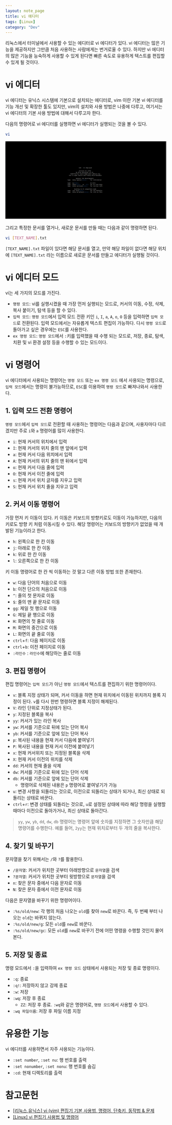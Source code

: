 ```yaml
---
layout: note_page
title: vi 에디터
tags: [Linux]
category: "Dev"
---
```


리눅스에서 터미널에서 사용할 수 있는 에디터로 vi 에디터가 있다. vi 에디터는 많은 기능을 제공하지만 그만큼 처음 사용하는 사람에게는 번거로울 수 있다. 하지만 vi 에디터의 많은 기능을 능숙하게 사용할 수 있게 된다면 빠른 속도로 유용하게 텍스트를 편집할 수 있게 될 것이다.

# vi 에디터

vi 에디터는 유닉스 시스템에 기본으로 설치되는 에디터로, vim 이란 기본 vi 에디터를 기능 개선 및 확장한 툴도 있지만, vim의 설치와 사용 방법은 나중에 다루고, 여기서는 vi 에디터의 기본 사용 방법에 대해서 다루고자 한다.

다음의 명령어로 vi 에디터를 실행하면 vi 에디터가 실행되는 것을 볼 수 있다.

```bash
vi
```

<img src="/assets/img/posts/230127_vi.png">

그리고 특정한 문서를 열거나, 새로운 문서를 만들 때는 다음과 같이 명령하면 된다.

```bash
vi [TEXT_NAME].txt
```

`[TEXT_NAME].txt` 파일이 있다면 해당 문서를 열고, 만약 해당 파일이 없다면 해당 위치에 `[TEXT_NAME].txt` 라는 이름으로 새로운 문서를 만들고 에디터가 실행될 것이다.

# vi 에디터 모드

vi는 세 가지의 모드를 가진다.

- `명령 모드`: vi를 실행시켰을 때 가장 먼저 실행되는 모드로, 커서의 이동, 수정, 삭제, 복사 붙이기, 탐색 등을 할 수 있다.
- `입력 모드`: `명령 모드`에서 입력 모드 전환 키인 `i`, `I`, `a`, `A`, `o`, `O` 등을 입력하면 `입력 모드`로 전환된다. 입력 모드에서는 자유롭게 텍스트 편집이 가능하다. 다시 `명령 모드`로 돌아가고 싶은 경우에는 `ESC`를 사용한다.
- `ex 명령 모드`: `명령 모드`에서 `:`키를 입력했을 때 수행 되는 모드로, 저장, 종료, 탐색, 치환 및 vi 환경 설정 등을 수행할 수 있는 모드이다.

# vi 명령어

vi 에디터에서 사용되는 명령어는 `명령 모드` 또는 `ex 명령 모드` 에서 사용되는 명령으로, `입력 모드`에서는 명령이 불가능하므로, `ESC`를 이용하여 `명령 모드`로 빠져나와서 사용한다.

## 1. 입력 모드 전환 명령어

`명령 모드`에서 `입력 모드`로 전환할 때 사용하는 명령어는 다음과 같으며, 사용자마다 다르겠지만 주로 `i`와 `a` 명령어를 많이 사용한다.

- `i`: 현재 커서의 위치에서 입력
- `I`: 현재 커서의 위치 줄의 맨 앞에서 입력
- `a`: 현재 커서 다음 위치에서 입력
- `A`: 현재 커서의 위치 줄의 맨 뒤에서 입력
- `o`: 현재 커서 다음 줄에 입력
- `O`: 현재 커서 이전 줄에 입력
- `s`: 현재 커서 위치 글자를 지우고 입력
- `S`: 현재 커서 위치 줄을 지우고 입력

## 2. 커서 이동 명령어

가장 먼저 키 이동이 있다. 키 이동은 키보드의 방향키로도 이동이 가능하지만, 다음의 키로도 방향 키 처럼 이동시킬 수 있다. 해당 명령어는 키보드의 방향키가 없었을 때 개발된 기능이라고 한다.

- `h`: 왼쪽으로 한 칸 이동
- `j`: 아래로 한 칸 이동
- `k`: 위로 한 칸 이동
- `l`: 오른쪽으로 한 칸 이동

키 이동 명령어로 한 칸 씩 이동하는 것 말고 다른 이동 방법 또한 존재한다.

- `w`: 다음 단어의 처음으로 이동
- `b`: 이전 단으의 처음으로 이동
- `^`: 줄의 첫 문자로 이동
- `$`: 줄의 맨 끝 문자로 이동
- `gg`: 제일 첫 행으로 이동
- `G`: 제일 끝 행으로 이동
- `H`: 화면의 첫 줄로 이동
- `M`: 화면의 중간으로 이동
- `L`: 화면의 끝 줄로 이동
- `ctrl`+`f`: 다음 페이지로 이동
- `ctrl`+`b`: 이전 페이지로 이동
- `:라인수` : `라인수`에 해당하는 줄로 이동

## 3. 편집 명령어

편집 명령어는 `입력 모드`가 아닌 `명령 모드`에서 텍스트를 편집하기 위한 명령어이다.

- `v`: 블록 지정 상태가 되며, 커서 이동을 하면 현재 위치에서 이동된 위치까지 블록 지정이 된다. `v`를 다시 한번 명령하면 블록 지정이 해제된다.
- `V`: 라인 단위로 지정상태가 된다.
- `y`: 지정된 블록을 복사
- `yy`: 커서가 있는 라인 복사
- `yw`: 커서를 기준으로 뒤에 있는 단어 복사
- `yb`: 커서를 기준으로 앞에 있는 단어 복사
- `p`: 복사된 내용을 현재 커서 다음에 붙여넣기
- `P`: 복사된 내용을 현재 커서 이전에 붙여넣기
- `x`: 현재 커서위치 또는 지정된 블록을 삭제
- `X`: 현재 커서 이전의 위치를 삭제
- `dd`: 커서의 현재 줄을 삭제
- `dw`: 커서를 기준으로 뒤에 있는 단어 삭제
- `db`: 커서를 기준으로 앞에 있는 단어 삭제
  - 명령어로 삭제된 내용은 `p` 명령어로 붙여넣기가 가능
- `u`: 변경 사항을 되돌리는 것으로, 이전으로 되돌리는 상태가 되거나, 최신 상태로 되돌리는 상태로 바꾼다.
- `ctrl`+`r`: 변경 상태를 되돌리는 것으로, `u`로 설정된 상태에 따라 해당 명령을 실행할 때마다 이전으로 돌아가거나, 최신 상태로 돌아간다.

> `yy`, `yw`, `yb`, `dd`, `dw`, `db` 명령어는 명령어 앞에 숫자를 지정하면 그 숫자만큼 해당 명령어를 수행한다. 예를 들어, `2yy`는 현재 위치로부터 두 개의 줄을 복사한다.

## 4. 찾기 및 바꾸기

문자열을 찾기 위해서는 `/`와 `?`를 활용한다.

- `/문자열`: 커서가 위치한 곳부터 아래방향으로 `문자열`을 검색
- `?문자열`: 커서가 위치한 곳부터 윗방향으로 `문자열`을 검색
- `n`: 찾은 문자 중에서 다음 문자로 이동
- `N`: 찾은 문자 중에서 이전 문자로 이동

다음은 문자열을 바꾸기 위한 명령어이다.

- `:%s/old/new`: 각 행의 처음 나오는 `old`를 찾아 `new`로 바꾼다. 즉, 두 번째 부터 나오는 `old`는 바뀌지 않는다.
- `:%s/old/new/g`: 모든 `old`를 `new`로 바꾼다.
- `:%s/old/new/gc`: 모든 `old`를 `new`로 바꾸기 전에 어떤 명령을 수행할 것인지 물어본다.

## 5. 저장 및 종료

명령 모드에서 `:`을 입력하여 `ex 명령 모드` 상태에서 사용되는 저장 및 종료 명령이다.

- `:q`: 종료
- `:q!`: 저장하지 않고 강제 종료
- `:w`: 저장
- `:wq`: 저장 후 종료
  - `ZZ`: 저장 후 종료. `:wq`와 같은 명령어로, `명령 모드`에서 사용할 수 있다.
- `:wq 파일이름`: 저장 후 파일 이름 지정

# 유용한 기능

vi 에디터를 사용하면서 자주 사용되는 기능이다.

- `:set number`, `:set nu`: 행 번호를 출력
- `:set nonumber`, `:set nonu`: 행 번호를 숨김
- `:cd`: 현재 디렉토리를 출력

# 참고문헌

- [[리눅스,유닉스] vi (vim) 편집기 기본 사용법, 명령어, 단축키, 동작법 & 문제](https://jhnyang.tistory.com/54)
- [[Linux] vi 편집기 사용법 및 명령어](https://velog.io/@zeesoo/Linux-vi-%ED%8E%B8%EC%A7%91%EA%B8%B0-%EC%82%AC%EC%9A%A9%EB%B2%95-%EB%B0%8F-%EB%AA%85%EB%A0%B9%EC%96%B4)
